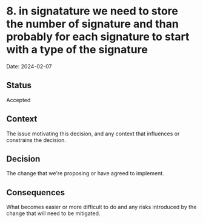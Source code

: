 # 8. in signatature we need to store the number of signature and than probably for each signature to start with a type of the signature

Date: 2024-02-07

## Status

Accepted

## Context

The issue motivating this decision, and any context that influences or constrains the decision.

## Decision

The change that we're proposing or have agreed to implement.

## Consequences

What becomes easier or more difficult to do and any risks introduced by the change that will need to be mitigated.
